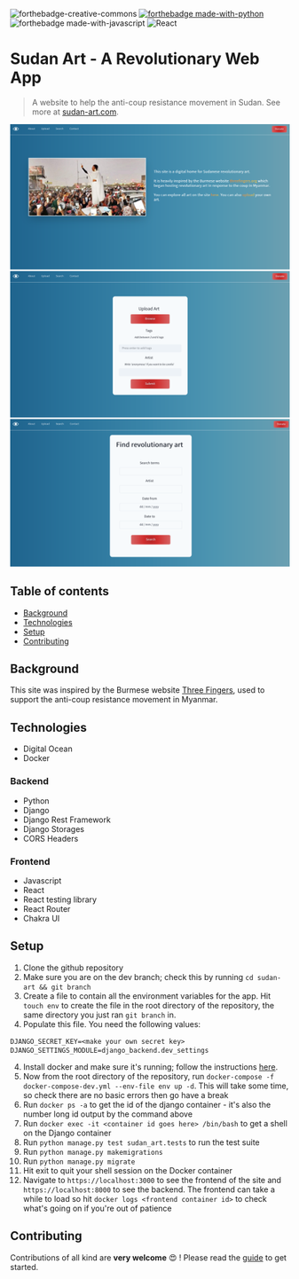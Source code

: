 ![forthebadge-creative-commons](https://forthebadge.com/images/badges/cc-0.svg)
[![forthebadge made-with-python](http://ForTheBadge.com/images/badges/made-with-python.svg)](https://www.python.org/)
![forthebadge made-with-javascript](https://forthebadge.com/images/badges/made-with-javascript.svg)
![React](https://img.shields.io/badge/react-%2320232a.svg?style=for-the-badge&logo=react&logoColor=%2361DAFB)

# Sudan Art - A Revolutionary Web App

> A website to help the anti-coup resistance movement in Sudan. See more at
>[sudan-art.com](https://www.sudan-art.com).

![Intro](.img/intro.png)
![Upload](.img/upload.png)
![Search](.img/search.png)

## Table of contents

* [Background](#background)
* [Technologies](#technologies)
* [Setup](#setup)
* [Contributing](#contributing)

## Background

This site was inspired by the Burmese website [Three Fingers](https://threefingers.org), used to support
the anti-coup resistance movement in Myanmar.

## Technologies

* Digital Ocean
* Docker

### Backend

* Python
* Django
* Django Rest Framework
* Django Storages
* CORS Headers

### Frontend
* Javascript
* React 
* React testing library
* React Router
* Chakra UI


## Setup

1. Clone the github repository
2. Make sure you are on the dev branch; check this by running `cd sudan-art && git branch`
3. Create a file to contain all the environment variables for the app. Hit `touch env` to create the file 
in the root directory of the repository, the same directory you just ran `git branch` in.
4. Populate this file. You need the following values:
```
DJANGO_SECRET_KEY=<make your own secret key>
DJANGO_SETTINGS_MODULE=django_backend.dev_settings
```
4. Install docker and make sure it's running; follow the instructions [here](https://docs.docker.com/engine/install/).
5. Now from the root directory of the repository, run `docker-compose -f docker-compose-dev.yml --env-file env up -d`. 
This will take some time, so check there are no basic errors then go have a break
6. Run `docker ps -a` to get the id of the django container - it's also the number long id output by the command
above
7. Run `docker exec -it <container id goes here> /bin/bash` to get a shell on the Django container
8. Run `python manage.py test sudan_art.tests` to run the test suite
9. Run `python manage.py makemigrations`
10. Run `python manage.py migrate`
11. Hit exit to quit your shell session on the Docker container
12. Navigate to `https://localhost:3000` to see the frontend of the site and `https://localhost:8000`
to see the backend. The frontend can take a while to load so hit `docker logs <frontend container id>` to
check what's going on if you're out of patience
   
## Contributing

Contributions of all kind are **very welcome** :heart_eyes: ! Please read the [guide](https://github.com/osintalex/sudan-art/blob/dev/CONTRIBUTING.md) 
to get started.